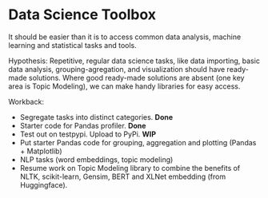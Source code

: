 # Data Science Toolbox
It should be easier than it is to access common data analysis, machine learning and statistical tasks and tools.

Hypothesis: Repetitive, regular data science tasks, like data importing, basic data analysis, grouping-agregation, and visualization should have ready-made solutions. Where good ready-made solutions are absent (one key area is Topic Modeling), we can make handy libraries for easy access.

Workback:
- Segregate tasks into distinct categories. <b>Done</b>
- Starter code for Pandas profiler. <b>Done</b>
- Test out on testpypi. Upload to PyPi. <b>WIP</b>
- Put starter Pandas code for grouping, aggregation and plotting (Pandas + Matplotlib)
- NLP tasks (word embeddings, topic modeling)
- Resume work on Topic Modeling library to combine the benefits of NLTK, scikit-learn, Gensim, BERT and XLNet embedding (from Huggingface).
